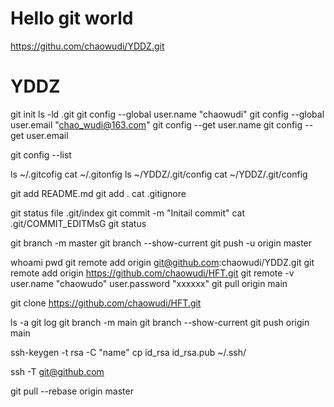 # Hello git world
https://githu.com/chaowudi/YDDZ.git

# YDDZ

git init
ls -ld .git
git config --global user.name "chaowudi"
git config --global user.email "chao_wudi@163.com"
git config --get user.name
git config --get user.email

git config --list

ls ~/.gitcofig
cat ~/.gitonfig
ls ~/YDDZ/.git/config
cat ~/YDDZ/.git/config

git add README.md
git add .
cat .gitignore

git status
file .git/index
git commit -m "Initail commit"
cat .git/COMMIT_EDITMsG
git status

git branch -m master
git branch --show-current
git push -u origin master

whoami
pwd
git remote add origin git@github.com:chaowudi/YDDZ.git
git remote add origin https://github.com/chaowudi/HFT.git
git remote -v
user.name "chaowudo"
user.password "xxxxxx"
git pull origin main


git clone https://github.com/chaowudi/HFT.git

ls -a
git log
git branch -m main 
git branch --show-current
git push origin main

ssh-keygen -t rsa -C "name"
cp id_rsa id_rsa.pub ~/.ssh/

ssh -T git@github.com

git pull --rebase origin master

